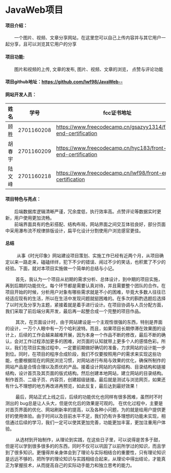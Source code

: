 # JavaWeb项目

#### 项目介绍：

&emsp;&emsp;一个图片、视频、文章分享网站，在这里您可以自己上传内容并与其它用户一起分享，且可以浏览其它用户的分享

#### 项目功能:

&emsp;&emsp;图片和视频的上传, 文章的发布, 图片、视频、文章的浏览， 点赞与评论功能

#### 项目github地址：https://github.com/lwf98/JavaWeb--

#### 网站开发人员：

| 姓名   | 学号       | fcc证书地址                                                  |
| ------ | ---------- | ------------------------------------------------------------ |
| 顾胜   | 2701160208 | https://www.freecodecamp.cn/gsazyy1314/front-end-certification |
| 胡春宇 | 2701160209 | https://www.freecodecamp.cn/hyc183/front-end-certification   |
| 陆文峰 | 2701160218 | https://www.freecodecamp.cn/lwf98/front-end-certification    |

#### 项目特色与亮点：

&emsp;&emsp;后端数据库逻辑清晰严谨，冗余度低，执行效率高。点赞评论等数据实时更新，用户使用更加流畅。  
&emsp;&emsp;前端界面具有的色彩搭配、结构布局，网站界面之间交互体验良好，部分页面中采用瀑布流不规律排版设计，扁平化设计分割使用户浏览感官更佳。

#### 总结

&emsp; &emsp; 从事《时光印象》网站建设项目策划、实施工作已经有近两个月，从项目确定以来一路走来，磕磕绊绊，犯下不少的错误、闹过不少的笑话，也积累了不少的经验。下面，就对本项目实施做一个简单的总结与小记。  

&emsp; &emsp;首先，我认为一个项目从初期的需求分析、总体设计，到中期的项目实施，再到后期的功能优化。每个环节都是需要认真对待，并且需要整个团队的合作。在项目开始的时候，分析用户对象有哪些需求就是不小的困难，毕竟大多数人往往已经适应现有的生活，所以在生活中发现问题就挺困难的。在多次的斟酌选题后选择了以时光及分享为主题，紧接着就是着手进行设计。在项目协调与人员分配方面，我们采取了前后端分离开发，最后再一起整合成一个完整的项目作品。  

&emsp; &emsp;其次，在页面设计时，由于网站建设是一个主观性很强的东西，特别是界面的设计，一万个人眼中有一万个哈利波特。而且，如果项目长期停滞在效果图的设计上，后续的工作会越来越难开展，因为本身一个作品不断的修改，最后不断的确认，会对工作过程添加更多的困难，对页面的认知就带上更多个人的感情色彩。所以，我们在项目实施过程中，一定要前期做好确切的准备，力求网站的设计能一步到位。同时，在项目的程序合成阶段，我们不仅要按照用户的需求来实现这些功能，也要根据现在的网民浏览习惯，对网站进行布局与效果的优化，确保所制作的网站产品是合情合理以及质优的产品。接着设计网站的内容结构、目录结构和链接结构，设计首页及其页面的版式结构。然后创建本地网站，建立网站的目录结构。制作首页、二级子页、内容页，创建超级链接。最后就是测试与浏览网页，如果还有什么不理想的地方再改进再预览，如此反复，最后达到最好效果！  

&emsp; &emsp;最后，网站正式上线之后，后续的功能优化也同样有很多困难，虽然时不时测出的 bug总是让人头大，但是优化后的效果是可观的。 在优化过程中，主要是对首页界面的优化、网站刷新率的提高，以及各种小问题，为的就是给用户提供更好的使用体验。由于时间以及目前水平不足，我们仍有许多理想的功能未实现，相信通过后续的学习，我们一定可以使其更加完善，功能更加丰富，更加注重用户体验。 

&emsp; &emsp;从选材到开始制作，从理论到实践，在这些日子里，可以说得是苦多于甜，但是可以学到很多很多的的东西，同时不仅可以巩固了以前所学过的知识，而且学到了很多知识。更懂得并亲身体会到了理论与实际相结合的重要性，只有理论知识是远远不够的，把所学的理论知识与实践相结合起来，从理论中得出结论，才能真正为掌握技术，从而提高自己的实际动手能力和独立思考的能力。
